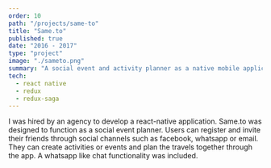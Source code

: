 ```yaml
---
order: 10
path: "/projects/same-to"
title: "Same.to"
published: true
date: "2016 - 2017"
type: "project"
image: "./sameto.png"
summary: "A social event and activity planner as a native mobile application."
tech:
  - react native
  - redux
  - redux-saga
---
```


I was hired by an agency to develop a react-native application. Same.to was designed to function as a social event planner. Users can register and invite their friends through social channels such as facebook, whatsapp or email. They can create activities or events and plan the travels together through the app. A whatsapp like chat functionality was included.
